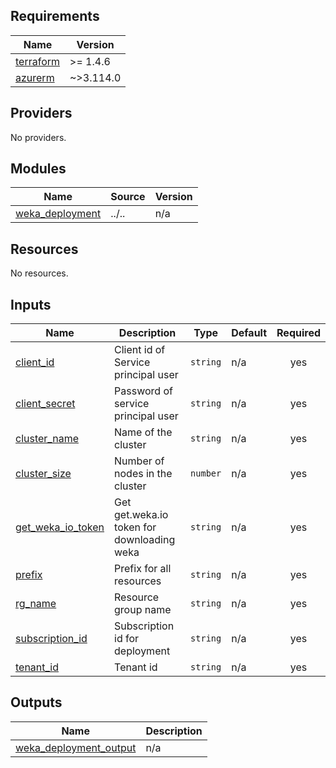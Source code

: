 <!-- BEGIN_TF_DOCS -->
## Requirements

| Name | Version |
|------|---------|
| <a name="requirement_terraform"></a> [terraform](#requirement\_terraform) | >= 1.4.6 |
| <a name="requirement_azurerm"></a> [azurerm](#requirement\_azurerm) | ~>3.114.0 |

## Providers

No providers.

## Modules

| Name | Source | Version |
|------|--------|---------|
| <a name="module_weka_deployment"></a> [weka\_deployment](#module\_weka\_deployment) | ../.. | n/a |

## Resources

No resources.

## Inputs

| Name | Description | Type | Default | Required |
|------|-------------|------|---------|:--------:|
| <a name="input_client_id"></a> [client\_id](#input\_client\_id) | Client id of Service principal user | `string` | n/a | yes |
| <a name="input_client_secret"></a> [client\_secret](#input\_client\_secret) | Password of service principal user | `string` | n/a | yes |
| <a name="input_cluster_name"></a> [cluster\_name](#input\_cluster\_name) | Name of the cluster | `string` | n/a | yes |
| <a name="input_cluster_size"></a> [cluster\_size](#input\_cluster\_size) | Number of nodes in the cluster | `number` | n/a | yes |
| <a name="input_get_weka_io_token"></a> [get\_weka\_io\_token](#input\_get\_weka\_io\_token) | Get get.weka.io token for downloading weka | `string` | n/a | yes |
| <a name="input_prefix"></a> [prefix](#input\_prefix) | Prefix for all resources | `string` | n/a | yes |
| <a name="input_rg_name"></a> [rg\_name](#input\_rg\_name) | Resource group name | `string` | n/a | yes |
| <a name="input_subscription_id"></a> [subscription\_id](#input\_subscription\_id) | Subscription id for deployment | `string` | n/a | yes |
| <a name="input_tenant_id"></a> [tenant\_id](#input\_tenant\_id) | Tenant id | `string` | n/a | yes |

## Outputs

| Name | Description |
|------|-------------|
| <a name="output_weka_deployment_output"></a> [weka\_deployment\_output](#output\_weka\_deployment\_output) | n/a |
<!-- END_TF_DOCS -->
